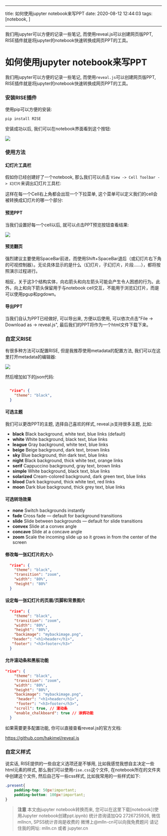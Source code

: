 
---

title: 如何使用jupyter notebook来写PPT
date: 2020-08-12 12:44:03
tags: [notebook, ]

---


我们用jupyter可以方便的记录一些笔记, 而使用reveal.js可以创建网页版PPT, RISE插件就是将jupyter的notebook快速转换成网页PPT的工具。



<!--more-->

# 如何使用jupyter notebook来写PPT

我们用jupyter可以方便的记录一些笔记, 而使用`reveal.js`可以创建网页版PPT, RISE插件就是将jupyter的notebook快速转换成网页PPT的工具。



### 安装RISE插件

使用pip可以方便的安装:

```
pip install RISE
```

安装成功以后, 我们可以在notebook界面看到这个按钮:

<img class="image" src="imgs/rise-btn.png">

### 使用方法

#### 幻灯片工具栏

假如你已经创建好了一个notebook, 那么我们可以点击 `View -> Cell Toolbar -> 幻灯片`来调出幻灯片工具栏:

这样在每一个Cell右上角都会出现一个下拉菜单, 这个菜单可以定义我们的cell会被转换成幻灯片的哪一个部分:





#### 预览PPT

当我们设置好每一个cell以后, 就可以点击PPT预览按钮查看结果:

<img class="image" src="imgs/rise-btn.png">

#### 预览翻页

强烈建议主要使用SpaceBar前进，而使用Shift+SpaceBar退后（或幻灯片右下角的可视控制器）。无论具体显示的是什么（幻灯片，子幻灯片，片段……），都将按照演示过程进行。

相反，关于这3个结构实体，向右箭头和向左箭头可能会产生令人困惑的行为。此外，向上和向下箭头保留用于与notebook cell交互，不能用于浏览幻灯片，而是可以使用pgup和pgdown。

#### 导出PPT

当我们自认为PPT已经做好, 可以导出来, 方便以后使用, 可以依次点击"File -> Download as -> reveal.js", 最后我们的PPT将作为一个html文件下载下来。

### 自定义RISE

有很多种方法可以配置RISE, 但是我推荐使用metadata的配置方法, 我们可以在这里打开metadata的编辑器:

<img src="imgs/edit-notebook-metadata.png"/>

然后增加如下的json代码:

```json

  "rise": {
    "theme": "black",
  }

```

#### 可选主题

我们可以更改PPT的主题, 选择自己喜欢的样式, reveal.js支持很多主题, 比如:

- **black**	Black background, white text, blue links (default)
- **white**	White background, black text, blue links
- **league**	Gray background, white text, blue links
- **beige**	Beige background, dark text, brown links
- **sky**	Blue background, thin dark text, blue links
- **night**	Black background, thick white text, orange links
- **serif**	Cappuccino background, gray text, brown links
- **simple**	White background, black text, blue links
- **solarized**	Cream-colored background, dark green text, blue links
- **blood**	Dark background, thick white text, red links
- **moon**	Dark blue background, thick grey text, blue links

#### 可选转场效果

- **none**	Switch backgrounds instantly
- **fade**	Cross fade — default for background transitions
- **slide**	Slide between backgrounds — default for slide transitions
- **convex**	Slide at a convex angle
- **concave**	Slide at a concave angle
- **zoom**	Scale the incoming slide up so it grows in from the center of the screen

#### 修改每一张幻灯片的大小

```json
  "rise": {
    "theme": "black",
    "transition": "zoom",
    "width": "80%",
    "height": "80%"
  }
```

#### 设定每一张幻灯片的页眉/页脚和背景图片

```json
  "rise": {
    "theme": "black",
    "transition": "zoom",
    "width": "80%",
    "height": "80%",
    "backimage": "mybackimage.png",
   "header": "<h1>header</h1>",
   "footer": "<h3>footer</h3>"
  }
```

#### 允许滚动条和黑板功能

```json
"rise": {
    "theme": "black",
    "transition": "zoom",
    "width": "80%",
    "height": "80%",
    "backimage": "mybackimage.png",
     "header": "<h1>header</h1>",
     "footer": "<h3>footer</h3>",
    "scroll": true, // 滚动条
    "enable_chalkboard": true // 涂鸦功能 
  }
```

如果需要更多配置功能, 你可以直接查看reveal.js的官方文档:

https://github.com/hakimel/reveal.js

### 自定义样式

说实话, RISE提供的一些自定义选项还是不够用, 比如我感觉我想自主决定一些html元素的样式, 那么我们可以使用`rise.css`这个文件, 在notebook所在的文件夹中创建这个文件, 然后自己写一些css样式, 比如我常用的一些样式如下:

```css
.present{
    padding-top: 50px!important;
    padding-bottom: 100px!important;
}
```


> **注意**
> 本文由jupyter notebook转换而来, 您可以在这里下载[notebook](使用Jupyter notebook创建ppt.ipynb)
> 统计咨询请加QQ 2726725926, 微信 mllncn,  SPSS统计咨询是收费的
> 微博上@mlln-cn可以向我免费题问
> 请记住我的网址: mlln.cn 或者 jupyter.cn
